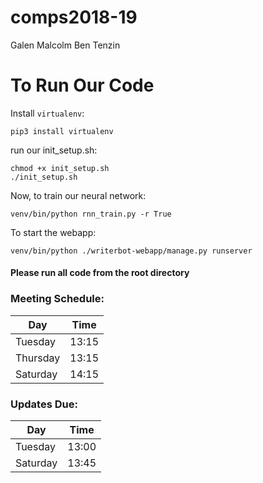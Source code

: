 # comps2018-19

Galen
Malcolm
Ben
Tenzin

# To Run Our Code

Install `virtualenv`:
```
pip3 install virtualenv
```

run our init_setup.sh:
```
chmod +x init_setup.sh
./init_setup.sh
```

Now, to train our neural network:
```
venv/bin/python rnn_train.py -r True
```

To start the webapp:
```
venv/bin/python ./writerbot-webapp/manage.py runserver
```

#### Please run all code from the root directory


### Meeting Schedule:
| Day | Time|
|-----|-----|
|Tuesday|13:15|
|Thursday| 13:15|
|Saturday| 14:15|

### Updates Due:
| Day | Time |
|----|----|
|Tuesday|13:00|
|Saturday|13:45|
